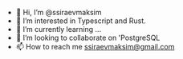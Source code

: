 - 👋 Hi, I’m @ssiraevmaksim
- 👀 I’m interested in Typescript and Rust.
- 🌱 I’m currently learning ...
- 💞️ I’m looking to collaborate on 'PostgreSQL
- 📫 How to reach me ssiraevmaksim@gmail.com

<!---
ssiraevmaksim/ssiraevmaksim is a ✨ special ✨ repository because its `README.md` (this file) appears on your GitHub profile.
You can click the Preview link to take a look at your changes.
--->
